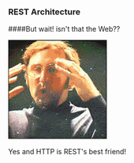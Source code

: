 ### REST Architecture

####But wait! isn't that the Web??

![](/resources/images/blow.gif)

Yes and HTTP is REST's best friend!